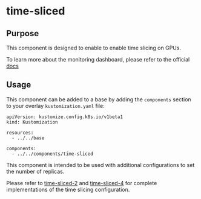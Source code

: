 # time-sliced

## Purpose

This component is designed to enable to enable time slicing on GPUs.

To learn more about the monitoring dashboard, please refer to the official [docs](
https://docs.nvidia.com/datacenter/cloud-native/openshift/latest/time-slicing-gpus-in-openshift.html)

## Usage

This component can be added to a base by adding the `components` section to your overlay `kustomization.yaml` file:

```
apiVersion: kustomize.config.k8s.io/v1beta1
kind: Kustomization

resources:
  - ../../base

components:
  - ../../components/time-sliced
```

This component is intended to be used with additional configurations to set the number of replicas.

Please refer to [time-sliced-2](../time-sliced-2) and [time-sliced-4](../time-sliced-4) for complete implementations of the time slicing configuration.
